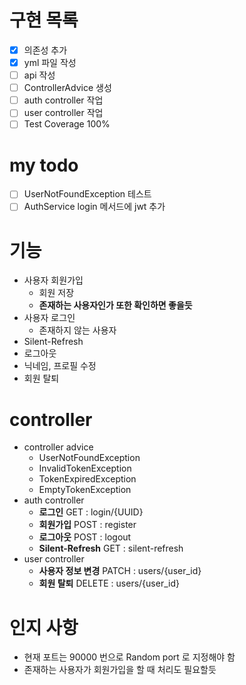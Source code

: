 # 구현 목록

- [x] 의존성 추가
- [x] yml 파일 작성
- [ ] api 작성
- [ ] ControllerAdvice 생성
- [ ] auth controller 작업
- [ ] user controller 작업
- [ ] Test Coverage 100% 

# my todo

- [ ] UserNotFoundException 테스트
- [ ] AuthService login 메서드에 jwt 추가

# 기능

- 사용자 회원가입
  - 회원 저장
  - **존재하는 사용자인가 또한 확인하면 좋을듯**
- 사용자 로그인
  - 존재하지 않는 사용자
- Silent-Refresh
- 로그아웃
- 닉네임, 프로필 수정
- 회원 탈퇴

# controller

- controller advice
    - UserNotFoundException
    - InvalidTokenException
    - TokenExpiredException
    - EmptyTokenException
- auth controller
    - **로그인** GET : login/{UUID}
    - **회원가입** POST : register
    - **로그아웃** POST : logout
    - **Silent-Refresh** GET : silent-refresh
- user controller
    - **사용자 정보 변경** PATCH : users/{user_id}
    - **회원 탈퇴** DELETE : users/{user_id}

# 인지 사항

- 현재 포트는 90000 번으로 Random port 로 지정해야 함
- 존재하는 사용자가 회원가입을 할 때 처리도 필요할듯